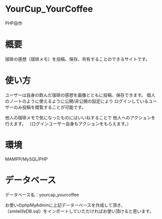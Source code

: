 # YourCup_YourCoffee

PHP自作

# 概要

珈琲の感想（珈琲メモ）を投稿、保存、共有することのできるサイトです。

# 使い方

ユーザーは自身の飲んだ珈琲の感想を画像とともに投稿、保存できます。
個人のノートのように使えるように公開/非公開の設定により
ログインしているユーザーのみ投稿を閲覧することが可能です。

他人の珈琲メモで気になったものにはいいねすることで
他人へのアクションを行えます。
（ログインユーザー自身もアクションをもらえます。）

# 環境

MAMPP/MySQL/PHP

# データベース

データベース名：yourcap_yourcoffee

お使いのphpMyAdminに上記データーベースを作成して頂き、（smilelifeDB.sql）をインポートしていただければお使い頂けると思います。


